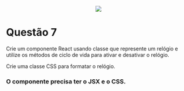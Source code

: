 <p align="center">
    <img src="https://www.infnet.edu.br/infnet/wp-content/themes/infnet.homepage//assets/img/LogoInfnetRodape.png"/>
</p>

# Questão 7

Crie um componente React usando classe que represente um relógio e utilize os métodos de ciclo de vida para ativar e desativar o relógio.

Crie uma classe CSS para formatar o relógio.

### O componente precisa ter o JSX e o CSS.